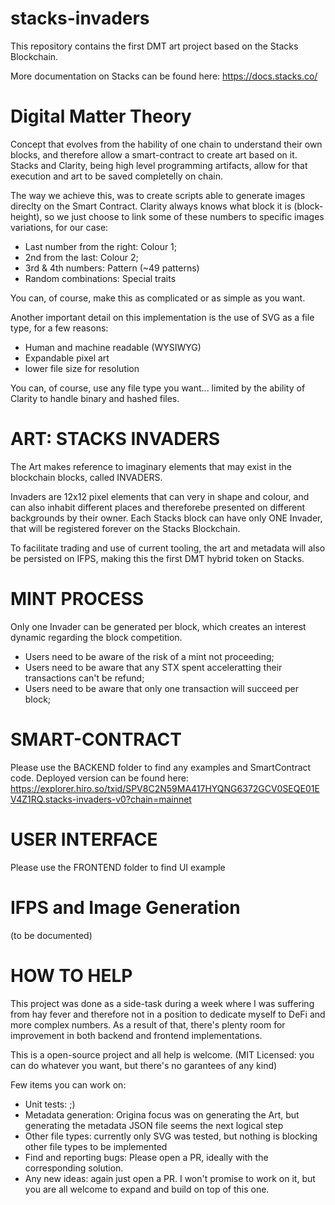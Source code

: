# stacks-invaders
This repository contains the first DMT art project based on the Stacks Blockchain.

More documentation on Stacks can be found here:
https://docs.stacks.co/


# Digital Matter Theory
Concept that evolves from the hability of one chain to understand their own blocks, and therefore allow a smart-contract to create art based on it.
Stacks and Clarity, being high level programming artifacts, allow for that execution and art to be saved completelly on chain.

The way we achieve this, was to create scripts able to generate images direclty on the Smart Contract.
Clarity always knows what block it is (block-height), so we just choose to link some of these numbers to specific images variations, for our case:
- Last number from the right: Colour 1;
- 2nd from the last: Colour 2;
- 3rd & 4th numbers: Pattern (~49 patterns)
- Random combinations: Special traits

You can, of course, make this as complicated or as simple as you want. 

Another important detail on this implementation is the use of SVG as a file type, for a few reasons:
- Human and machine readable (WYSIWYG)
- Expandable pixel art
- lower file size for resolution

You can, of course, use any file type you want... limited by the ability of Clarity to handle binary and hashed files.


# ART: STACKS INVADERS
The Art makes reference to imaginary elements that may exist in the blockchain blocks, called INVADERS.

Invaders are 12x12 pixel elements that can very in shape and colour, and can also inhabit different places and thereforebe presented on different backgrounds by their owner.
Each Stacks block can have only ONE Invader, that will be registered forever on the Stacks Blockchain.

To facilitate trading and use of current tooling, the art and metadata will also be persisted on IFPS, making this the first DMT hybrid token on Stacks.

# MINT PROCESS
Only one Invader can be generated per block, which creates an interest dynamic regarding the block competition.
- Users need to be aware of the risk of a mint not proceeding;
- Users need to be aware that any STX spent acceleratting their transactions can't be refund;
- Users need to be aware that only one transaction will succeed per block;

# SMART-CONTRACT
Please use the BACKEND folder to find any examples and SmartContract code.
Deployed version can be found here: https://explorer.hiro.so/txid/SPV8C2N59MA417HYQNG6372GCV0SEQE01EV4Z1RQ.stacks-invaders-v0?chain=mainnet


# USER INTERFACE
Please use the FRONTEND folder to find UI example


# IFPS and Image Generation
(to be documented)


# HOW TO HELP
This project was done as a side-task during a week where I was suffering from hay fever and therefore not in a position to dedicate myself to DeFi and more complex numbers.
As a result of that, there's plenty room for improvement in both backend and frontend implementations.

This is a open-source project and all help is welcome.
(MIT Licensed: you can do whatever you want, but there's no garantees of any kind)

Few items you can work on:
- Unit tests: ;)
- Metadata generation: Origina focus was on generating the Art, but generating the metadata JSON file seems the next logical step
- Other file types: currently only SVG was tested, but nothing is blocking other file types to be implemented
- Find and reporting bugs: Please open a PR, ideally with the corresponding solution.
- Any new ideas: again just open a PR. I won't promise to work on it, but you are all welcome to expand and build on top of this one.

